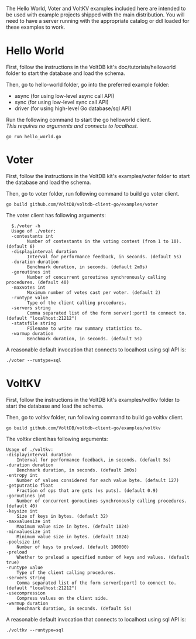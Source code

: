 The Hello World, Voter and VoltKV examples included here are intended to be used with example projects shipped with the main distribution. You will need to have a server running with the appropriate catalog or ddl loaded for these examples to work.

Hello World
===========

First, follow the instructions in the VoltDB kit's doc/tutorials/helloworld folder to start the database and load the schema.

Then, go to hello-world folder, go into the preferred example folder:

  - async (for using low-level async call API)
  - sync (for using low-level sync call API)
  - driver (for using high-level Go database/sql API)

Run the following command to start the go helloworld client.  
*This requires no arguments and connects to localhost.*

```
go run hello_world.go
```

Voter
=====

First, follow the instructions in the VoltDB kit's examples/voter folder to start the database and load the schema.

Then, go to voter folder, run following command to build go voter client.

`go build github.com/VoltDB/voltdb-client-go/examples/voter`

The voter client has following arguments:

```
  $./voter -h
  Usage of ./voter:
  -contestants int
    	Number of contestants in the voting contest (from 1 to 10). (default 6)
  -displayinterval duration
    	Interval for performance feedback, in seconds. (default 5s)
  -duration duration
    	Benchmark duration, in seconds. (default 2m0s)
  -goroutines int
    	Number of concurrent goroutines synchronously calling procedures. (default 40)
  -maxvotes int
    	Maximum number of votes cast per voter. (default 2)
  -runtype value
    	Type of the client calling procedures.
  -servers string
    	Comma separated list of the form server[:port] to connect to. (default "localhost:21212")
  -statsfile string
    	Filename to write raw summary statistics to.
  -warmup duration
    	Benchmark duration, in seconds. (default 5s)
```

A reasonable default invocation that connects to localhost using sql API is:

```
./voter --runtype=sql
```

VoltKV
======

First, follow the instructions in the VoltDB kit's examples/voltkv folder to start the database and load the schema.

Then, go to voltkv folder, run following command to build go voltkv client.

`go build github.com/VoltDB/voltdb-client-go/examples/voltkv`

The voltkv client has following arguments:

```
Usage of ./voltkv:
-displayinterval duration
    Interval for performance feedback, in seconds. (default 5s)
-duration duration
    Benchmark duration, in seconds. (default 2m0s)
-entropy int
    Number of values considered for each value byte. (default 127)
-getputratio float
    Fraction of ops that are gets (vs puts). (default 0.9)
-goroutines int
    Number of concurrent goroutines synchronously calling procedures. (default 40)
-keysize int
    Size of keys in bytes. (default 32)
-maxvaluesize int
    Maximum value size in bytes. (default 1024)
-minvaluesize int
    Minimum value size in bytes. (default 1024)
-poolsize int
    Number of keys to preload. (default 100000)
-preload
    Whether to preload a specified number of keys and values. (default true)
-runtype value
    Type of the client calling procedures.
-servers string
    Comma separated list of the form server[:port] to connect to. (default "localhost:21212")
-usecompression
    Compress values on the client side.
-warmup duration
    Benchmark duration, in seconds. (default 5s)

```

A reasonable default invocation that connects to localhost using sql API is:

```
./voltkv --runtype=sql  
```
